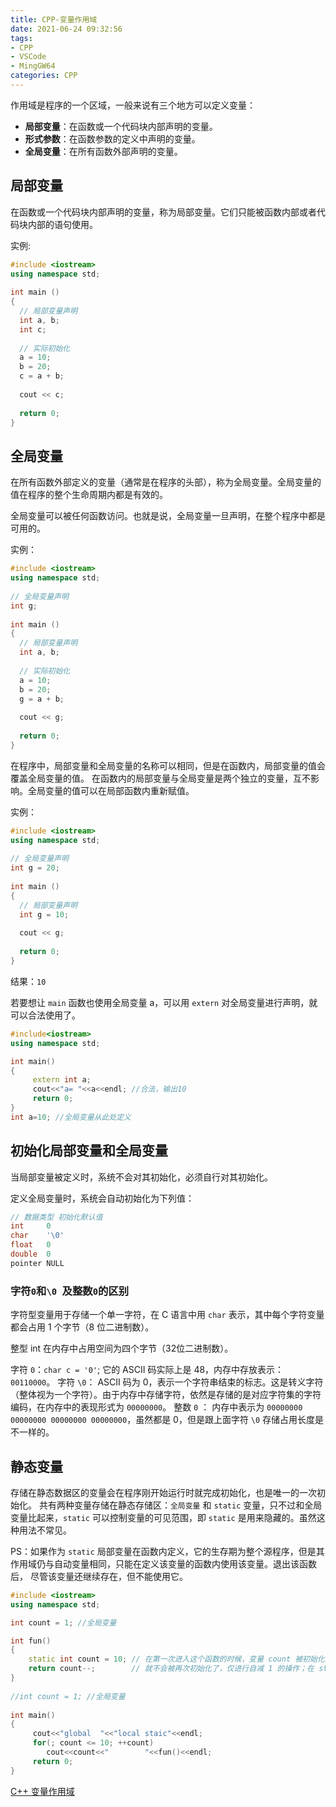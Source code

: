 ```yaml
---
title: CPP-变量作用域
date: 2021-06-24 09:32:56
tags:
- CPP
- VSCode
- MingGW64
categories: CPP
---
```


作用域是程序的一个区域，一般来说有三个地方可以定义变量：

* **局部变量**：在函数或一个代码块内部声明的变量。
* **形式参数**：在函数参数的定义中声明的变量。
* **全局变量**：在所有函数外部声明的变量。

<!--more-->
## 局部变量

在函数或一个代码块内部声明的变量，称为局部变量。它们只能被函数内部或者代码块内部的语句使用。

实例:

```cpp
#include <iostream>
using namespace std;
 
int main ()
{
  // 局部变量声明
  int a, b;
  int c;
 
  // 实际初始化
  a = 10;
  b = 20;
  c = a + b;
 
  cout << c;
 
  return 0;
}
```

## 全局变量

在所有函数外部定义的变量（通常是在程序的头部），称为全局变量。全局变量的值在程序的整个生命周期内都是有效的。

全局变量可以被任何函数访问。也就是说，全局变量一旦声明，在整个程序中都是可用的。

实例：

```cpp
#include <iostream>
using namespace std;
 
// 全局变量声明
int g;
 
int main ()
{
  // 局部变量声明
  int a, b;
 
  // 实际初始化
  a = 10;
  b = 20;
  g = a + b;
 
  cout << g;
 
  return 0;
}
```

在程序中，局部变量和全局变量的名称可以相同，但是在函数内，局部变量的值会覆盖全局变量的值。
在函数内的局部变量与全局变量是两个独立的变量，互不影响。全局变量的值可以在局部函数内重新赋值。

实例：

```cpp
#include <iostream>
using namespace std;
 
// 全局变量声明
int g = 20;
 
int main ()
{
  // 局部变量声明
  int g = 10;
 
  cout << g;
 
  return 0;
}
```

结果：`10`

若要想让 `main` 函数也使用全局变量 a，可以用 `extern` 对全局变量进行声明，就可以合法使用了。

```cpp
#include<iostream>
using namespace std;

int main()
{
     extern int a;
     cout<<"a= "<<a<<endl; //合法，输出10
     return 0;
}
int a=10; //全局变量从此处定义
```

## 初始化局部变量和全局变量

当局部变量被定义时，系统不会对其初始化，必须自行对其初始化。

定义全局变量时，系统会自动初始化为下列值：

```cpp
// 数据类型	初始化默认值
int	    0
char    '\0'
float	0
double	0
pointer	NULL
```

### 字符`0`和`\0 `及整数`0`的区别

字符型变量用于存储一个单一字符，在 C 语言中用 `char` 表示，其中每个字符变量都会占用 1 个字节（8 位二进制数）。

整型 int 在内存中占用空间为四个字节（32位二进制数）。

字符 `0`：`char c = '0'`; 它的 ASCII 码实际上是 48，内存中存放表示：`00110000`。
字符 `\0`： ASCII 码为 0，表示一个字符串结束的标志。这是转义字符（整体视为一个字符）。由于内存中存储字符，依然是存储的是对应字符集的字符编码，在内存中的表现形式为 `00000000`。
整数 `0` ： 内存中表示为 `00000000 00000000 00000000 00000000`，虽然都是 0，但是跟上面字符 `\0` 存储占用长度是不一样的。

## 静态变量

存储在静态数据区的变量会在程序刚开始运行时就完成初始化，也是唯一的一次初始化。
共有两种变量存储在静态存储区：`全局变量` 和 `static` 变量，只不过和全局变量比起来，`static` 可以控制变量的可见范围，即 `static` 是用来隐藏的。虽然这种用法不常见。

PS：如果作为 `static` 局部变量在函数内定义，它的生存期为整个源程序，但是其作用域仍与自动变量相同，只能在定义该变量的函数内使用该变量。退出该函数后， 尽管该变量还继续存在，但不能使用它。

```cpp
#include <iostream>
using namespace std;

int count = 1; //全局变量

int fun()
{
    static int count = 10; // 在第一次进入这个函数的时候，变量 count 被初始化为 10！并接着自减 1，以后每次进入该函数，count 的值是上一次函数运行之后的值
    return count--;        // 就不会被再次初始化了，仅进行自减 1 的操作；在 static 发明前，要达到同样的功能，则只能使用全局变量
}
 
//int count = 1; //全局变量
 
int main()
{
     cout<<"global  "<<"local staic"<<endl;
     for(; count <= 10; ++count)
        cout<<count<<"        "<<fun()<<endl;
     return 0;
}
```

[C++ 变量作用域](https://www.runoob.com/cplusplus/cpp-variable-scope.html)